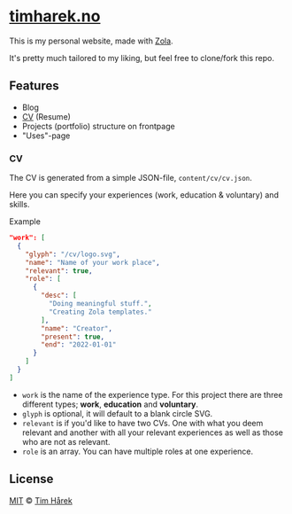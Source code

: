 # [timharek.no](https://timharek.no)

This is my personal website, made with [Zola](https://getzola.org).

It's pretty much tailored to my liking, but feel free to clone/fork this repo.

## Features

- Blog
- [CV](#cv) (Resume)
- Projects (portfolio) structure on frontpage
- "Uses"-page

### CV

The CV is generated from a simple JSON-file, `content/cv/cv.json`.

Here you can specify your experiences (work, education & voluntary) and skills.

Example

```json
"work": [
  {
    "glyph": "/cv/logo.svg",
    "name": "Name of your work place",
    "relevant": true,
    "role": [
      {
        "desc": [
          "Doing meaningful stuff.",
          "Creating Zola templates."
        ],
        "name": "Creator",
        "present": true,
        "end": "2022-01-01"
      }
    ]
  }
]
```

- `work` is the name of the experience type. For this project there are three
different types; **work**, **education** and **voluntary**.
- `glyph` is optional, it will default to a blank circle SVG.
- `relevant` is if you'd like to have two CVs. One with what you deem relevant
  and another with all your relevant experiences as well as those who are not as
  relevant.
- `role` is an array. You can have multiple roles at one experience.

## License

[MIT](LICENSE) &copy; [Tim Hårek](https://timharek.no)
